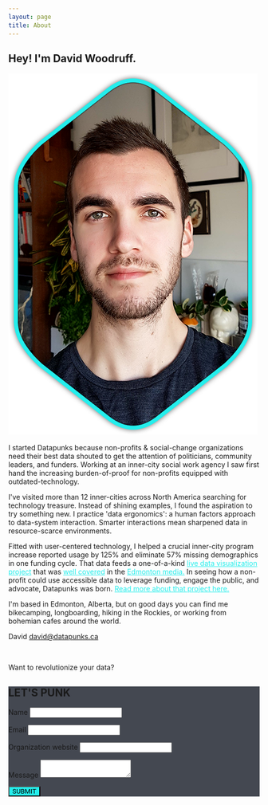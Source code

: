 ```yaml
---
layout: page
title: About
---
```


<!-- <div class="two-element"> -->
<h2 id="profile-statement">Hey! I'm David Woodruff.</h2>
<!-- </div>
<div class="two-element"> -->
<img src="/assets/david.png" id="profile-picture" alt="profile">
<!-- </div> -->

I started Datapunks because non-profits & social-change organizations need their best data shouted to get the attention of politicians, community leaders, and funders. Working at an inner-city social work agency I saw first hand the increasing burden-of-proof for non-profits equipped with outdated-technology.

I've visited more than 12 inner-cities across North America searching for technology treasure. Instead of shining examples, I found the aspiration to try something new. I practice 'data ergonomics': a human factors approach to data-system interaction. Smarter interactions mean sharpened data in resource-scarce environments.

Fitted with user-centered technology, I helped a crucial inner-city program increase reported usage by 125% and eliminate 57% missing demographics in one funding cycle. That data feeds a one-of-a-kind <a href="http://www.boylestreet.org/data" target="_blank" style="text-decoration:underline; color:#23eeec;">live data visualization project</a> that was <a href="http://www.metronews.ca/news/edmonton/2017/12/14/there-s-an-app-for-that-boyle-street-software-shows-new-picture-of-homelessness.html" target="_blank" style="text-decoration:underline; color:#23eeec;">well covered</a> in the <a href="https://globalnews.ca/news/3947119/boyle-street-inner-city-open-data-edmonton/" target="_blank" style="text-decoration:underline;color:#23eeec;">Edmonton media.</a> In seeing how a non-profit could use accessible data to leverage funding, engage the public, and advocate, Datapunks was born. <a href="http://boylestreet.org/data-scarcity-data-abundance/" target="_blank" style="text-decoration:underline;color:#23eeec;">Read more about that project here.</a>

I'm based in Edmonton, Alberta, but on good days you can find me bikecamping, longboarding, hiking in the Rockies, or working from bohemian cafes around the world.

David
david@datapunks.ca

<br>

Want to revolutionize your data?

<form class="w3-container w3-card-4 spacer" style="background: #444851" method="POST" action="https://formspree.io/david@datapunks.ca">
  <h2 style="text-transform: uppercase">let's punk</h2>
  <p>      
  <label>Name</label>
  <input class="w3-input w3-border-0" type="text" name="Name"></p>
  <p>      
  <label>Email</label>
  <input class="w3-input w3-border-0" type="text" name="Email"></p>
  <p>      
  <label>Organization website</label>
  <input class="w3-input w3-border-0" type="text" name="Organization"></p>
  <p>      
  <label>Message</label>
  <textarea class="w3-input w3-border-0" type="text" name="Message"></textarea>
  <div id="submit-button">
  <button class="w3-btn spacer-small" id="submit-button" style="background:#23eeec; text-transform: uppercase; font-family:'roboto', sans-serif;">Submit</button>
  </div>
